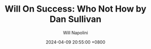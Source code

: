 ---
title: "Will On Success: Who Not How by Dan Sullivan"
author: Will Napolini
date: 2024-04-09 20:55:00 +0800
categories: [Mindset, Book-summaries]
tags:
  [
    who-not-how,
    dan-sullivan,
    goal-setting,
    productivity,
    success,
    entrepreneurship,
    time-management,
    business-growth,
    mindset-shift,
    strategic-thinking,
    business-strategy,
    innovation,
    creative-problem-solving,
    breakthrough-ideas,
    high-performance,
    personal-achievement,
    business-success,
    thinking-big,
    strategic-planning,
    goal-achievement,
    wealth-creation,
    business-development,
    business-coaching,
    success-principles
  ]
image: https://pbs.twimg.com/media/GO2JwD5WoAA8tyD?format=jpg&name=large
alt: "Will On Success: Who Not How by Dan Sullivan"
fallback:
  - 
  # Replace with the URL of your backup image
  -
  # Replace with the URL of your backup image
---